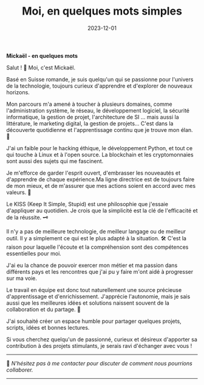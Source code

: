 ﻿---
title: "Moi, en quelques mots simples"
date: 2023-12-01
tags: ["python", "project management", "linux", "microsoft", "développement", "sécurité", "cybersécurité", "blockchain", "cryptomonnaies", "marketing digital", "entreprenariat", "littérature"]
draft: false
---

**Mickaël - en quelques mots**

Salut ! 👋 Moi, c'est Mickaël.

Basé en Suisse romande, je suis quelqu'un qui se passionne pour l'univers de la technologie, toujours curieux d'apprendre et d'explorer de nouveaux horizons.

Mon parcours m'a amené à toucher à plusieurs domaines, comme l'administration système, le réseau, le  développement logiciel, la sécurité informatique, la gestion de projet, l'architecture de SI ...  mais aussi la littérature, le marketing digital, la gestion de projets... C'est dans la découverte quotidienne et l'apprentissage continu que je trouve mon élan. 🌟

J'ai un faible pour le hacking éthique, le développement Python, et tout ce qui touche à Linux et à l'open source. La blockchain et les cryptomonnaies sont aussi des sujets qui me fascinent.

Je m'efforce de garder l'esprit ouvert, d'embrasser les nouveautés et d'apprendre de chaque expérience.Ma ligne directrice est de toujours faire de mon mieux, et de m'assurer que mes actions soient en accord avec mes valeurs. 🌱

Le KISS (Keep It Simple, Stupid) est une philosophie que j'essaie d'appliquer au quotidien. Je crois que la simplicité est la clé de l'efficacité et de la réussite. 🗝️

Il n'y a pas de meilleure technologie, de meilleur langage ou de meilleur outil. Il y a simplement ce qui est le plus adapté à la situation. 🛠️ C'est la raison pour laquelle l'écoute et la compréhension sont des compétences essentielles pour moi.

J'ai eu la chance de pouvoir exercer mon métier et ma passion dans différents pays et les rencontres que j'ai pu y faire m'ont aidé à progresser sur ma voie.

Le travail en équipe est donc tout naturellement une source précieuse d'apprentissage et d'enrichissement. J'apprécie l'autonomie, mais je sais aussi que les meilleures idées et solutions naissent souvent de la collaboration et du partage. 🤝

J'ai souhaité créer un espace humble pour partager quelques projets, scripts, idées et bonnes lectures.

Si vous cherchez quelqu'un de passionné, curieux et désireux d'apporter sa contribution à des projets stimulants, je serais ravi d'échanger avec vous !
___

📩 _N'hésitez pas à me contacter pour discuter de comment nous pourrions collaborer._

___